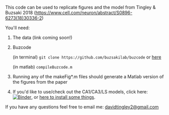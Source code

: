 This code can be used to replicate figures and the model from Tingley & Buzsaki 2018 (https://www.cell.com/neuron/abstract/S0896-6273(18)30336-2)

You'll need:

1) The data (link coming soon!)
2) Buzcode 

    (in terminal) `git clone https://github.com/buzsakilab/buzcode` or [here](https://github.com/buzsakilab/buzcode)

    (in matlab) `compileBuzcode.m`

3) Running any of the makeFig*.m files should generate a Matlab version of the figures from the paper
4) If you'd like to use/check out the CA1/CA3/LS models, click here: [![Binder](https://mybinder.org/badge.svg)](https://mybinder.org/v2/gh/DavidTingley/papers/master), or [here to install some things](https://github.com/DavidTingley/papers/tree/master/LS_phasecoding/modeling).






If you have any questions feel free to email me: davidtingley2@gmail.com
